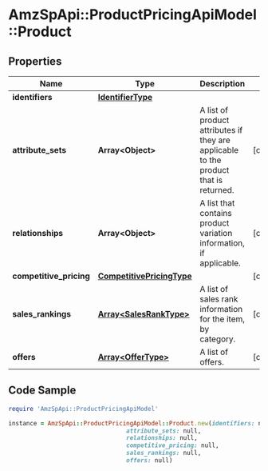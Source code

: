 # AmzSpApi::ProductPricingApiModel::Product

## Properties

Name | Type | Description | Notes
------------ | ------------- | ------------- | -------------
**identifiers** | [**IdentifierType**](IdentifierType.md) |  | 
**attribute_sets** | **Array&lt;Object&gt;** | A list of product attributes if they are applicable to the product that is returned. | [optional] 
**relationships** | **Array&lt;Object&gt;** | A list that contains product variation information, if applicable. | [optional] 
**competitive_pricing** | [**CompetitivePricingType**](CompetitivePricingType.md) |  | [optional] 
**sales_rankings** | [**Array&lt;SalesRankType&gt;**](SalesRankType.md) | A list of sales rank information for the item, by category. | [optional] 
**offers** | [**Array&lt;OfferType&gt;**](OfferType.md) | A list of offers. | [optional] 

## Code Sample

```ruby
require 'AmzSpApi::ProductPricingApiModel'

instance = AmzSpApi::ProductPricingApiModel::Product.new(identifiers: null,
                                 attribute_sets: null,
                                 relationships: null,
                                 competitive_pricing: null,
                                 sales_rankings: null,
                                 offers: null)
```



